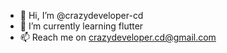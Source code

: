 - 👋 Hi, I’m @crazydeveloper-cd
- 🌱 I’m currently learning flutter
- 📫 Reach me on crazydeveloper.cd@gmail.com
